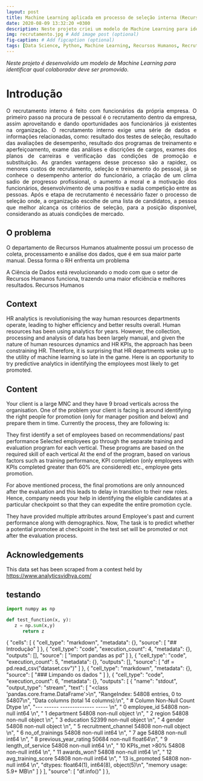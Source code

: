 ```yaml
---
layout: post
title: Machine Learning aplicada em processo de seleção interna (Recursos Humanos)
date: 2020-08-09 13:32:20 +0300
description: Neste projeto criei um modelo de Machine Learning para identificar qual funcionário deve ser promovido. # Add post description (optional)
img: recrutamento.jpg # Add image post (optional)
fig-caption: # Add figcaption (optional)
tags: [Data Science, Python, Machine Learning, Recursos Humanos, Recrutamento e Seleção, Recrutamento interno]
---
```

*Neste projeto é desenvolvido um modelo de Machine Learning para identificar qual colaborador deve ser promovido.* 


# Introdução

<p align=justify> O recrutamento interno é feito com funcionários da própria empresa. O primeiro passo na procura de pessoal é o recrutamento dentro da empresa, assim aproveitando e dando oportunidades aos funcionários já existentes na organização. O recrutamento interno exige uma série de dados e informações relacionadas, como: resultado dos testes de seleção, resultado das avaliações de desempenho, resultado dos programas de treinamento e aperfeiçoamento, exame das análises e discrições de cargos, exames dos planos de carreiras e verificação das condições de promoção e substituição. As grandes vantagens desse processo são a rapidez, os menores custos de recrutamento, seleção e treinamento do pessoal, já se conhece o desempenho anterior do funcionário, a criação de um clima sadio de progresso profissional, o aumento a moral e a motivação dos funcionários, desenvolvimento de uma positiva e sadia competição entre as pessoas. Após e etapa de recrutamento é necessário fazer o processo de seleção onde, a organização escolhe de uma lista de candidatos, a pessoa que melhor alcança os critérios de seleção, para a posição disponível, considerando as atuais condições de mercado. </p>

## O problema

O departamento de Recursos Humanos atualmente possui um processo de coleta, processamento e análise dos dados, que é em sua maior parte manual. Dessa forma o RH enfrenta um problema 


A Ciência de Dados está revolucionando o modo com que o setor de Recursos Humanos funciona, trazendo uma maior eficiência e melhores resultados. Recursos Humanos 


## Context
HR analytics is revolutionising the way human resources departments operate, leading to higher efficiency and better results overall. Human resources has been using analytics for years. However, the collection, processing and analysis of data has been largely manual, and given the nature of human resources dynamics and HR KPIs, the approach has been constraining HR. Therefore, it is surprising that HR departments woke up to the utility of machine learning so late in the game. Here is an opportunity to try predictive analytics in identifying the employees most likely to get promoted.

## Content
Your client is a large MNC and they have 9 broad verticals across the organisation. One of the problem your client is facing is around identifying the right people for promotion (only for manager position and below) and prepare them in time. Currently the process, they are following is:

They first identify a set of employees based on recommendations/ past performance
Selected employees go through the separate training and evaluation program for each vertical. These programs are based on the required skill of each vertical
At the end of the program, based on various factors such as training performance, KPI completion (only employees with KPIs completed greater than 60% are considered) etc., employee gets promotion.

For above mentioned process, the final promotions are only announced after the evaluation and this leads to delay in transition to their new roles. Hence, company needs your help in identifying the eligible candidates at a particular checkpoint so that they can expedite the entire promotion cycle.

They have provided multiple attributes around Employee's past and current performance along with demographics. Now, The task is to predict whether a potential promotee at checkpoint in the test set will be promoted or not after the evaluation process.

## Acknowledgements
This data set has been scraped from a contest held by https://www.analyticsvidhya.com/



## testando

```python
import numpy as np

def test_function(x, y):
   z = np.sum(x,y)
      return z
```

{
 "cells": [
  {
   "cell_type": "markdown",
   "metadata": {},
   "source": [
    "## Introdução"
   ]
  },
  {
   "cell_type": "code",
   "execution_count": 4,
   "metadata": {},
   "outputs": [],
   "source": [
    "import pandas as pd"
   ]
  },
  {
   "cell_type": "code",
   "execution_count": 5,
   "metadata": {},
   "outputs": [],
   "source": [
    "df = pd.read_csv(\"dataset.csv\")"
   ]
  },
  {
   "cell_type": "markdown",
   "metadata": {},
   "source": [
    "### Limpando os dados "
   ]
  },
  {
   "cell_type": "code",
   "execution_count": 6,
   "metadata": {},
   "outputs": [
    {
     "name": "stdout",
     "output_type": "stream",
     "text": [
      "<class 'pandas.core.frame.DataFrame'>\n",
      "RangeIndex: 54808 entries, 0 to 54807\n",
      "Data columns (total 14 columns):\n",
      " #   Column                Non-Null Count  Dtype  \n",
      "---  ------                --------------  -----  \n",
      " 0   employee_id           54808 non-null  int64  \n",
      " 1   department            54808 non-null  object \n",
      " 2   region                54808 non-null  object \n",
      " 3   education             52399 non-null  object \n",
      " 4   gender                54808 non-null  object \n",
      " 5   recruitment_channel   54808 non-null  object \n",
      " 6   no_of_trainings       54808 non-null  int64  \n",
      " 7   age                   54808 non-null  int64  \n",
      " 8   previous_year_rating  50684 non-null  float64\n",
      " 9   length_of_service     54808 non-null  int64  \n",
      " 10  KPIs_met >80%         54808 non-null  int64  \n",
      " 11  awards_won?           54808 non-null  int64  \n",
      " 12  avg_training_score    54808 non-null  int64  \n",
      " 13  is_promoted           54808 non-null  int64  \n",
      "dtypes: float64(1), int64(8), object(5)\n",
      "memory usage: 5.9+ MB\n"
     ]
    }
   ],
   "source": [
    "df.info()"
   ]
  },


